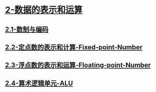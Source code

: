 # [2-数据的表示和运算](./README.md)

## [2.1-数制与编码](./2.1-数制与编码/README.md)

## [2.2-定点数的表示和计算-Fixed-point-Number](./2.2-定点数的表示和计算-Fixed-point-Number/README.md)

## [2.3-浮点数的表示和运算-Floating-point-Number](./2.3-浮点数的表示和运算-Floating-point-Number/README.md)

## [2.4-算术逻辑单元-ALU](./2.4-算术逻辑单元-ALU/README.md)